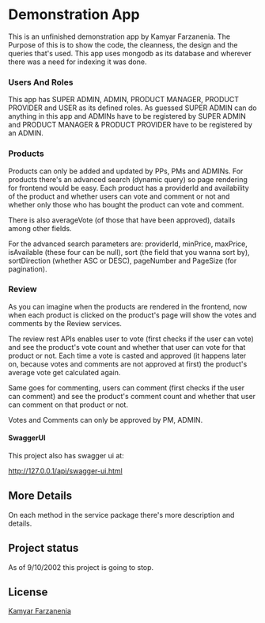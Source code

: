 # Demonstration App

This is an unfinished demonstration app by Kamyar Farzanenia. The Purpose of this is to show the code, the cleanness, the design and the queries that's used. This app uses mongodb as its database and wherever there was a need for indexing it was done.

### Users And Roles
This app has SUPER ADMIN, ADMIN, PRODUCT MANAGER, PRODUCT PROVIDER and USER as its defined roles. As guessed SUPER ADMIN can do anything in this app and ADMINs have to be registered by SUPER ADMIN and  PRODUCT MANAGER & PRODUCT PROVIDER have to be registered by an ADMIN.

### Products

Products can only be added and updated by PPs, PMs and ADMINs. For products there's an advanced search (dynamic query) so page rendering for frontend would be easy. Each product has a providerId and availability of the product and whether users can vote and comment or not and whether only those who has bought the product can vote and comment.

There is also averageVote (of those that have been approved), datails among other fields.

For the advanced search parameters are: providerId, minPrice, maxPrice, isAvailable (these four can be null), sort (the field that you wanna sort by), sortDirection (whether ASC or DESC), pageNumber and PageSize (for pagination).

### Review
As you can imagine when the products are rendered in the frontend, now when each product is clicked on the product's page will show the votes and comments by the Review services.

The review rest APIs enables user to vote (first checks if the user can vote) and see the product's vote count and whether that user can vote for that product or not. Each time a vote is casted and approved (it happens later on, because votes and comments are not approved at first) the product's average vote get calculated again.

Same goes for commenting, users can comment (first checks if the user can comment) and see the product's comment count and whether that user can comment on that product or not.

Votes and Comments can only be approved by PM, ADMIN.

#### SwaggerUI
This project also has swagger ui at:

http://127.0.0.1/api/swagger-ui.html

## More Details

On each method in the service package there's more description and details.

## Project status
As of 9/10/2002 this project is going to stop.


## License
[Kamyar Farzanenia](mailto:komyar.fn@gmail.com)